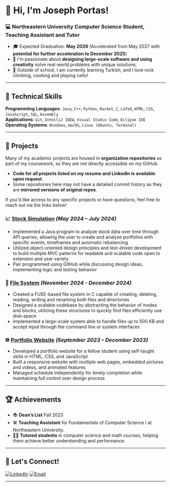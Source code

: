 # 👋 Hi, I'm Joseph Portas!

### 💻 **Northeastern University Computer Science Student, Teaching Assistant and Tutor**
- 🎓 Expected Graduation: **May 2026** (Accelerated from May 2027 with **potential for further acceleration to December 2025**)
- 🚀 I'm passionate about **designing large-scale software and using creativity** solve real-world problems with unique solutions.  
- 🌱 Outside of school, I am currently learning Turkish, and I love rock climbing, cooking and playing cello! 

---

## 🚀 **Technical Skills**  
**Programming Languages**: `Java`, `C++`, `Python`, `Racket`, `C`, `LaTeX`, `HTML`, `CSS`, `JavaScript`, `SQL`, `Assembly`  
**Applications**: `Git`, `IntelliJ IDEA`, `Visual Studio Code`, `Eclipse IDE`  
**Operating Systems**: `Windows`, `macOS`, `Linux (Ubuntu, Terminal)`  

---

## 📂 **Projects**  
Many of my academic projects are housed in **organization repositories** as part of my coursework, so they are not directly accessible on my GitHub.  
- **Code for all projects listed on my resume and LinkedIn is available upon request**.  
- Some repositories here may not have a detailed commit history as they are **mirrored versions of original repos**.  

If you'd like access to any specific projects or have questions, feel free to reach out via the links below!  


### 📈 [Stock Simulation](#) *(May 2024 – July 2024)*  
- Implemented a Java program to analyze stock data over time through API queries, allowing the user to create and analyze portfolios with specific events, timeframes and automatic rebalancing
- Utilized object-oriented design principles and test-driven development to build multiple MVC patterns for readable and scalable code open to extension and user variety
- Pair programmed using GitHub while discussing design ideas, implementing logic and testing behavior 


### 📂 [File System](#) *(November 2024 - December 2024)*
- Created a FUSE-based file system in C capable of creating, deleting, reading, writing and renaming both files and directories
- Designed a scalable codebase by abstracting the behavior of inodes and blocks, utilizing these structures to quickly find files efficiently use disk-space
- Implemented a large-scale system able to handle files up to 500 KB and accept input through the command line or system interfaces



### 🌐 [Portfolio Website](#) *(September 2023 – December 2023)*   
- Developed a portfolio website for a fellow student using self-taught skills in HTML, CSS, and JavaScript
- Built a responsive website with multiple web pages, embedded pictures and videos, and animated features
- Managed schedule independently for timely completion while maintaining full control over design process


---

## 🏆 **Achievements**
- 📚 **Dean’s List** Fall 2023
- 🛠️ **Teaching Assistant** for Fundamentals of Computer Science I at Northeastern University.  
- 👨‍🏫 **Tutored students** in computer science and math courses, helping them achieve better understanding and performance.  

---

## 🔗 **Let's Connect!**  
[![LinkedIn](https://img.shields.io/badge/LinkedIn-0077B5?style=for-the-badge&logo=linkedin&logoColor=white)](https://linkedin.com/in/joseph-portas/)
[![Email](https://img.shields.io/badge/Email-D14836?style=for-the-badge&logo=gmail&logoColor=white)](mailto:portas.j@northeastern.edu)

---  
